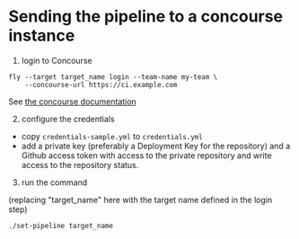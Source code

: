 # Sending the pipeline to a concourse instance


1. login to Concourse

```
fly --target target_name login --team-name my-team \
    --concourse-url https://ci.example.com
```

See [the concourse documentation](https://concourse-ci.org/fly.html)

2. configure the credentials

* copy `credentials-sample.yml` to `credentials.yml`
* add a private key (preferably a Deployment Key for the repository) and a Github access token with access to the private repository and write access to the repository status.

3. run the command

(replacing "target_name" here with the target name defined in the login step)

```
./set-pipeline target_name
```

